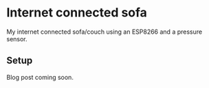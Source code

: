 # Internet connected sofa
My internet connected sofa/couch using an ESP8266 and a pressure sensor.

## Setup
Blog post coming soon.
